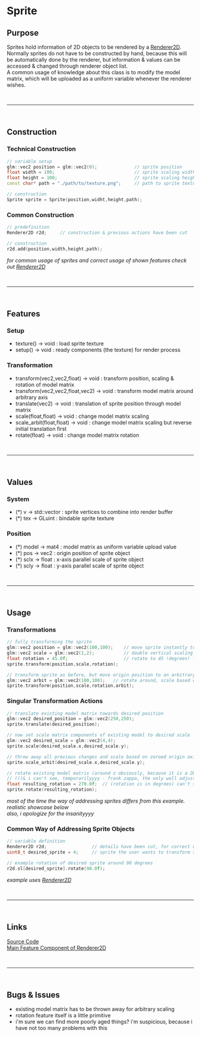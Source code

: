 # Sprite

## Purpose

Sprites hold information of 2D objects to be rendered by a [Renderer2D](renderer2d.md). \
Normally sprites do not have to be constructed by hand, because this will be automatically done by the renderer,
but information & values can be accessed & changed through renderer object list. \
A common usage of knowledge about this class is to modify the model matrix, which will be uploaded as a uniform variable whenever the renderer wishes.

<br>

***

<br>

## Construction

### Technical Construction

```c++
// variable setup
glm::vec2 position = glm::vec2(0);				// sprite position
float width = 100;								// sprite scaling width
float height = 100;								// sprite scaling height
const char* path = "./path/to/texture.png";		// path to sprite texture

// construction
Sprite sprite = Sprite(position,widht,height,path);
```

### Common Construction

```c++
// predefinition
Renderer2D r2d;		// construction & previous actions have been cut

// construction
r2d.add(position,width,height,path);
```
*for common usage of sprites and correct usage of shown features check out [Renderer2D](renderer2d.md)*

<br>

***

<br>

## Features

### Setup

- texture() -> void : load sprite texture
- setup() -> void : ready components (the texture) for render process

### Transformation

- transform(vec2,vec2,float) -> void : transform position, scaling & rotation of model matrix
- transform(vec2,vec2,float,vec2) -> void : transform model matrix around arbitrary axis
- translate(vec2) -> void : translation of sprite position through model matrix
- scale(float,float) -> void : change model matrix scaling
- scale_arbit(float,float) -> void : change model matrix scaling but reverse initial translation first
- rotate(float) -> void : change model matrix rotation

<br>

***

<br>

## Values

### System

- (*) v -> std::vector<float> : sprite vertices to combine into render buffer
- (*) tex -> GLuint : bindable sprite texture

### Position

- (*) model -> mat4 : model matrix as uniform variable upload value
- (*) pos -> vec2 : origin position of sprite object
- (*) sclx -> float : x-axis parallel scale of sprite object
- (*) scly -> float : y-axis parallel scale of sprite object

<br>

***

<br>

## Usage

### Transformations

```c++
// fully transforming the sprite
glm::vec2 position = glm::vec2(100,100);	// move sprite instantly to given position
glm::vec2 scale = glm::vec2(1,2);			// double vertical scaling as compared to origin
float rotation = 45.0f;						// rotate to 45 !degrees! from origin rotation
sprite.transform(position,scale,rotation);

// transform sprite as before, but move origin position to an arbitrary axis
glm::vec2 arbit = glm::vec2(100,100);	// rotate around, scale based on and translate from
sprite.transform(position,scale,rotation,arbit);
```

### Singular Transformation Actions

```c++
// translate existing model matrix towards desired position
glm::vec2 desired_position = glm::vec2(250,250);
sprite.translate(desired_position);

// now set scale matrix components of existing model to desired scale
glm::vec2 desired_scale = glm::vec2(4,4);
sprite.scale(desired_scale.x,desired_scale.y);

// throw away all previous changes and scale based on zeroed origin axis
sprite.scale_arbit(desired_scale.x,desired_scale.y);

// rotate existing model matrix (around z obviously, because it is a 2D entity - pac)
// (((& i can't see, temporarilyyyy - frank zappa, the only well adjusted musician)))
float resulting_rotation = 270.0f;	// (rotation is in degrees) can't stop rhymin' wth
sprite.rotate(resulting_rotation);
```
*most of the time the way of addressing sprites differs from this example. realistic showcase below* \
*also, i apologize for the insanityyyy*

### Common Way of Addressing Sprite Objects

```c++
// variable definition
Renderer2D r2d;					// details have been cut, for correct usage follow link below
uint8_t desired_sprite = 4;		// sprite the user wants to transform somehow

// example rotation of desired sprite around 90 degrees
r2d.sl[desired_sprite].rotate(90.0f);
```
*example uses [Renderer2D](renderer2d.md)*

<br>

***

<br>

## Links

[Source Code](../../ccb/gfx/sprite.cpp) \
[Main Feature Component of Renderer2D](renderer2d.md)

<br>

***

<br>

## Bugs & Issues

- existing model matrix has to be thrown away for arbitrary scaling
- rotation feature itself is a little primitive
- i'm sure we can find more poorly aged things? i'm suspicious, because i have not too many problems with this